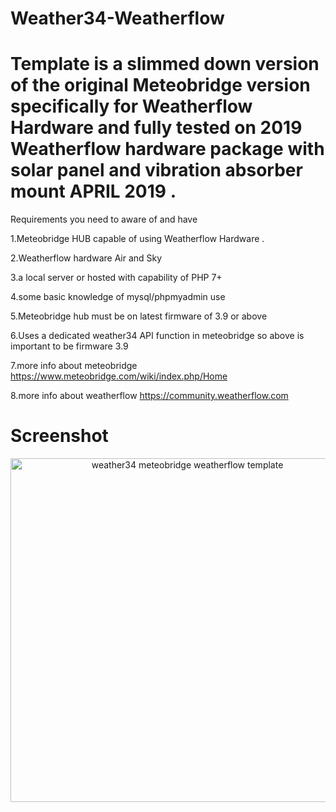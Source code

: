 # Weather34-Weatherflow

# Template is a slimmed down version of the original Meteobridge version specifically for Weatherflow Hardware and fully tested on 2019 Weatherflow hardware package with solar panel and vibration absorber mount APRIL 2019 .

Requirements you need to aware of and have 

1.Meteobridge HUB capable of using Weatherflow Hardware .

2.Weatherflow hardware Air and Sky 

3.a local server or hosted with capability of PHP 7+

4.some basic knowledge of mysql/phpmyadmin use

5.Meteobridge hub must be on latest firmware of 3.9 or above

6.Uses a dedicated weather34 API function in meteobridge so above is important to be firmware 3.9

7.more info about meteobridge https://www.meteobridge.com/wiki/index.php/Home

8.more info about weatherflow https://community.weatherflow.com


# Screenshot 
<p align="center">
  <img src="https://res.cloudinary.com/brian-underdown/image/upload/v1555183957/wfgithub2_nclyb5.png" width="550" title="weather34 meteobridge weatherflow template ">
 




